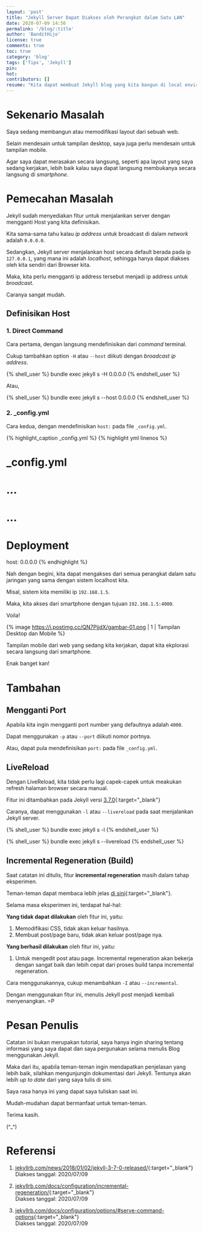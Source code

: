 ```yaml
---
layout: 'post'
title: "Jekyll Server Dapat Diakses oleh Perangkat dalam Satu LAN"
date: 2020-07-09 14:56
permalink: '/blog/:title'
author: 'BanditHijo'
license: true
comments: true
toc: true
category: 'blog'
tags: ['Tips', 'Jekyll']
pin:
hot:
contributors: []
resume: "Kita dapat membuat Jekyll blog yang kita bangun di local environment sistem kita, membuka akes broadcast ke local network. Sehingga, semua perangkat yang berada pada satu network yang sama, dapat mengakses Jekyll blog yang ada di local sistem kita."
---
```


# Sekenario Masalah

Saya sedang membangun atau memodifikasi layout dari sebuah web.

Selain mendesain untuk tampilan desktop, saya juga perlu mendesain untuk tampilan mobile.

Agar saya dapat merasakan secara langsung, seperti apa layout yang saya sedang kerjakan, lebih baik kalau saya dapat langsung membukanya secara langsung di *smartphone*.

# Pemecahan Masalah

Jekyll sudah menyediakan fitur untuk menjalankan server dengan mengganti Host yang kita definisikan.

Kita sama-sama tahu kalau *ip address* untuk broadcast di dalam *network* adalah `0.0.0.0`.

Sedangkan, Jekyll server menjalankan host secara default berada pada ip `127.0.0.1`, yang mana ini adalah *localhost*, sehingga hanya dapat diakses oleh kita sendiri dari Browser kita.

Maka, kita perlu mengganti ip address tersebut menjadi ip address untuk *broadcast*.

Caranya sangat mudah.

## Definisikan Host

### 1. Direct Command

Cara pertama, dengan langsung mendefinisikan dari *command* terminal.

Cukup tambahkan option `-H` atau `--host` diikuti dengan *broadcast ip address*.

{% shell_user %}
bundle exec jekyll s -H 0.0.0.0
{% endshell_user %}

Atau,

{% shell_user %}
bundle exec jekyll s --host 0.0.0.0
{% endshell_user %}

### 2. _config.yml

Cara kedua, dengan mendefinisikan `host:` pada file `_config.yml`.

{% highlight_caption _config.yml %}
{% highlight yml linenos %}
# _config.yml

# ...
# ...

# Deployment
host: 0.0.0.0
{% endhighlight %}

Nah dengan begini, kita dapat mengakses dari semua perangkat dalam satu jaringan yang sama dengan sistem localhost kita.

Misal, sistem kita memiliki ip `192.168.1.5`.

Maka, kita akses dari smartphone dengan tujuan `192.168.1.5:4000`.

Voila!

{% image https://i.postimg.cc/QN7PjjdX/gambar-01.png | 1 | Tampilan Desktop dan Mobile %}

Tampilan mobile dari web yang sedang kita kerjakan, dapat kita ekplorasi secara langsung dari smartphone.

Enak banget kan!

# Tambahan

## Mengganti Port

Apabila kita ingin mengganti port number yang defaultnya adalah `4000`.

Dapat menggunakan `-p` atau `--port` diikuti nomor portnya.

Atau, dapat pula mendefinisikan `port:` pada file `_config.yml`.

## LiveReload

Dengan LiveReload, kita tidak perlu lagi capek-capek untuk meakukan refresh halaman browser secara manual.

Fitur ini ditambahkan pada Jekyll versi [3.7.0](https://jekyllrb.com/news/2018/01/02/jekyll-3-7-0-released/){:target="_blank"}

Caranya, dapat menggunakan `-l` atau `--livereload` pada saat menjalankan Jekyll server.

{% shell_user %}
bundle exec jekyll s -l
{% endshell_user %}

{% shell_user %}
bundle exec jekyll s --livereload
{% endshell_user %}

## Incremental Regeneration (Build)

Saat catatan ini ditulis, fitur **incremental regeneration** masih dalam tahap eksperimen.

Teman-teman dapat membaca lebih jelas [di sini](https://jekyllrb.com/docs/configuration/incremental-regeneration/){:target="_blank"}.

Selama masa eksperimen ini, terdapat hal-hal:

**Yang tidak dapat dilakukan** oleh fitur ini, yaitu:

1. Memodifikasi CSS, tidak akan keluar hasilnya.
2. Membuat post/page baru, tidak akan keluar post/page nya.

**Yang berhasil dilakukan** oleh fitur ini, yaitu:

1. Untuk mengedit post atau page. Incremental regeneration akan bekerja dengan sangat baik dan lebih cepat dari proses build tanpa incremental regeneration.

Cara menggunakannya, cukup menambahkan `-I` atau `--incremental`.

Dengan menggunakan fitur ini, menulis Jekyll post menjadi kembali menyenangkan. =P






# Pesan Penulis

Catatan ini bukan merupakan tutorial, saya hanya ingin sharing tentang informasi yang saya dapat dan saya pergunakan selama menulis Blog menggunakan Jekyll.

Maka dari itu, apabila teman-teman ingin mendapatkan penjelasan yang lebih baik, silahkan mengunjungin dokumentasi dari Jekyll. Tentunya akan lebih *up to date* dari yang saya tulis di sini.

Saya rasa hanya ini yang dapat saya tuliskan saat ini.

Mudah-mudahan dapat bermanfaat untuk teman-teman.

Terima kasih.

(^_^)








# Referensi

1. [jekyllrb.com/news/2018/01/02/jekyll-3-7-0-released/](https://jekyllrb.com/news/2018/01/02/jekyll-3-7-0-released/){:target="_blank"}
<br>Diakses tanggal: 2020/07/09

2. [jekyllrb.com/docs/configuration/incremental-regeneration/](https://jekyllrb.com/docs/configuration/incremental-regeneration/){:target="_blank"}
<br>Diakses tanggal: 2020/07/09

3. [jekyllrb.com/docs/configuration/options/#serve-command-options](https://jekyllrb.com/docs/configuration/options/#serve-command-options){:target="_blank"}
<br>Diakses tanggal: 2020/07/09
